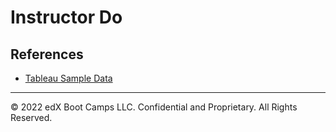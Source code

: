 # Instructor Do

## References

* [Tableau Sample Data](https://public.tableau.com/en-us/s/resources)

- - -

© 2022 edX Boot Camps LLC. Confidential and Proprietary. All Rights Reserved.
